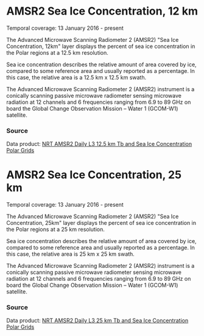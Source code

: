 # AMSR2 Sea Ice Concentration, 12 km
Temporal coverage: 13 January 2016 - present

The Advanced Microwave Scanning Radiometer 2 (AMSR2) "Sea Ice Concentration, 12km" layer displays the percent of sea ice concentration in the Polar regions at a 12.5 km resolution.

Sea ice concentration describes the relative amount of area covered by ice, compared to some reference area and usually reported as a percentage. In this case, the relative area is a 12.5 km x 12.5 km swath.

The Advanced Microwave Scanning Radiometer 2 (AMSR2) instrument is a conically scanning passive microwave radiometer sensing microwave radiation at 12 channels and 6 frequencies ranging from 6.9 to 89 GHz on board the Global Change Observation Mission – Water 1 (GCOM-W1) satellite.

### Source
Data product: [NRT AMSR2 Daily L3 12.5 km Tb and Sea Ice Concentration Polar Grids](https://ghrc.nsstc.nasa.gov/hydro/details.pl?ds=A2_SI12_NRT)

# AMSR2 Sea Ice Concentration, 25 km
Temporal coverage: 13 January 2016 - present

The Advanced Microwave Scanning Radiometer 2 (AMSR2) "Sea Ice Concentration, 25km" layer displays the percent of sea ice concentration in the Polar regions at a 25 km resolution.

Sea ice concentration describes the relative amount of area covered by ice, compared to some reference area and usually reported as a percentage.  In this case, the relative area is 25 km x 25 km swath.

The Advanced Microwave Scanning Radiometer 2 (AMSR2) instrument is a conically scanning passive microwave radiometer sensing microwave radiation at 12 channels and 6 frequencies ranging from 6.9 to 89 GHz on board the Global Change Observation Mission – Water 1 (GCOM-W1) satellite.

### Source
Data product: [NRT AMSR2 Daily L3 25 km Tb and Sea Ice Concentration Polar Grids](https://ghrc.nsstc.nasa.gov/hydro/details.pl?ds=A2_SI25_NRT)
